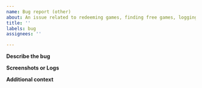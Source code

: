 ```yaml
---
name: Bug report (other)
about: An issue related to redeeming games, finding free games, logging in, notifications, or config validation
title: ''
labels: bug
assignees: ''

---
```


<!-- Before filing a bug, make sure you're using the latest Docker image, or check the commit history to see if your issue has already been fixed -->

**Describe the bug**
<!-- A clear and concise description of what the bug is. -->

**Screenshots or Logs**
<!-- Add screenshots or logs to help explain your problem. Be sure to remove any usernames, passwords, or URLs that you wouldn't like to share. -->

**Additional context**
<!-- Add any other context about the problem here. -->
